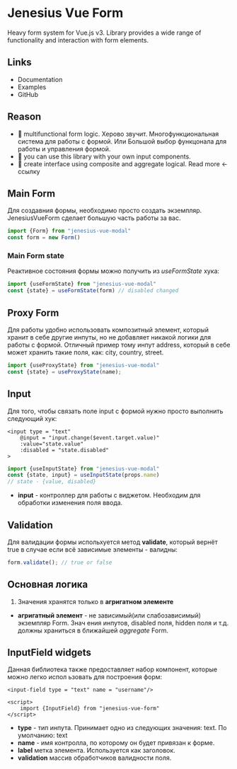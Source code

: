 # Jenesius Vue Form
Heavy form system for Vue.js v3. Library provides a wide range of functionality and interaction with form elements.

## Links
- Documentation
- Examples
- GitHub
## Reason

- 🦵 multifunctional form logic. Херово звучит. Многофункциональная система для 
работы с формой. Или Большой выбор функцонала для работы и управления формой.
- 🖕 you can use this library with your own input components.
- 🤝 create interface using composite and aggregate logical. Read more <- ссылку

## Main Form
Для создавния формы, необходимо просто создать экземпляр. JenesiusVueForm сделает
большую часть работы за вас.

```js
import {Form} from "jenesius-vue-modal"
const form = new Form()
```

### Main Form state
Реактивное состояния формы можно получить из *useFormState* хука:
```js
import {useFormState} from "jenesius-vue-modal"
const {state} = useFormState(form) // disabled changed
```

## Proxy Form
Для работы удобно использовать композитный элемент, который хранит в себе другие
инпуты, но не добавляет никакой логики для работы с формой. Отличный пример тому
инпут address, который в себе может хранить такие поля, как: city, country, street.

```ts
import {useProxyState} from "jenesius-vue-modal"
const {state} = useProxyState(name);
```

## Input
Для того, чтобы связать поле input с формой нужно просто выполнить следующий хук:
```vue
<input type = "text" 
    @input = "input.change($event.target.value)" 
    :value="state.value"
    :disabled = "state.disabled"
>
```
```js
import {useInputState} from "jenesius-vue-modal"
const {state, input} = useInputState(props.name)
// state - {value, disabled}
```
- **input** - контроллер для работы с виджетом. Необходим для обработки изменения
поля ввода.

## Validation
Для валидации формы испольхуется метод **validate**, который вернёт true в случае
если всё зависимые элементы - валидны:
```js
form.validate(); // true or false
```


## Основная логика
1. Значения хранятся только в **агригатном элементе**
- **агригатный элемент** - не зависимый(или слабозависимый) экземпляр Form. Знач
ения инпутов, disabled поля, hidden поля и т.д. должны храниться в ближайшей 
*aggregate* Form.

## InputField widgets
Данная библиотека также предоставляет набор компонент, которые можно легко испол
ьзовать для построения форм:

```vue
<input-field type = "text" name = "username"/>

<script>
    import {InputField} from "jenesius-vue-form"
</script>
```
- **type** - тип инпута. Принимает одно из следующих значения: text. По умолчанию:
text
- **name** - имя контролла, по которому он будет привязан к форме.
- **label** метка элемента. Используется как заголовок.
- **validation** массив обработчиков валидности поля.
